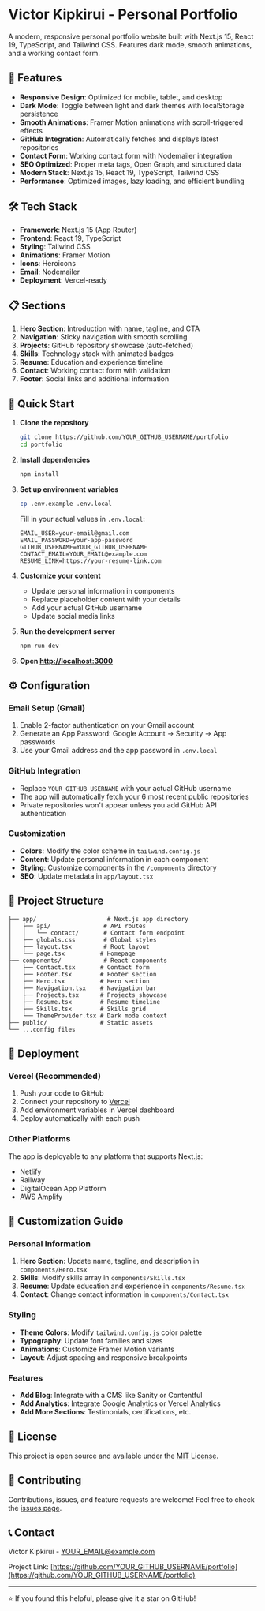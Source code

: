 # Victor Kipkirui - Personal Portfolio

A modern, responsive personal portfolio website built with Next.js 15, React 19, TypeScript, and Tailwind CSS. Features dark mode, smooth animations, and a working contact form.

## 🚀 Features

- **Responsive Design**: Optimized for mobile, tablet, and desktop
- **Dark Mode**: Toggle between light and dark themes with localStorage persistence
- **Smooth Animations**: Framer Motion animations with scroll-triggered effects
- **GitHub Integration**: Automatically fetches and displays latest repositories
- **Contact Form**: Working contact form with Nodemailer integration
- **SEO Optimized**: Proper meta tags, Open Graph, and structured data
- **Modern Stack**: Next.js 15, React 19, TypeScript, Tailwind CSS
- **Performance**: Optimized images, lazy loading, and efficient bundling

## 🛠️ Tech Stack

- **Framework**: Next.js 15 (App Router)
- **Frontend**: React 19, TypeScript
- **Styling**: Tailwind CSS
- **Animations**: Framer Motion
- **Icons**: Heroicons
- **Email**: Nodemailer
- **Deployment**: Vercel-ready

## 📋 Sections

1. **Hero Section**: Introduction with name, tagline, and CTA
2. **Navigation**: Sticky navigation with smooth scrolling
3. **Projects**: GitHub repository showcase (auto-fetched)
4. **Skills**: Technology stack with animated badges
5. **Resume**: Education and experience timeline
6. **Contact**: Working contact form with validation
7. **Footer**: Social links and additional information

## 🚀 Quick Start

1. **Clone the repository**
   ```bash
   git clone https://github.com/YOUR_GITHUB_USERNAME/portfolio
   cd portfolio
   ```

2. **Install dependencies**
   ```bash
   npm install
   ```

3. **Set up environment variables**
   ```bash
   cp .env.example .env.local
   ```
   
   Fill in your actual values in `.env.local`:
   ```env
   EMAIL_USER=your-email@gmail.com
   EMAIL_PASSWORD=your-app-password
   GITHUB_USERNAME=YOUR_GITHUB_USERNAME
   CONTACT_EMAIL=YOUR_EMAIL@example.com
   RESUME_LINK=https://your-resume-link.com
   ```

4. **Customize your content**
   - Update personal information in components
   - Replace placeholder content with your details
   - Add your actual GitHub username
   - Update social media links

5. **Run the development server**
   ```bash
   npm run dev
   ```

6. **Open [http://localhost:3000](http://localhost:3000)**

## ⚙️ Configuration

### Email Setup (Gmail)
1. Enable 2-factor authentication on your Gmail account
2. Generate an App Password: Google Account → Security → App passwords
3. Use your Gmail address and the app password in `.env.local`

### GitHub Integration
- Replace `YOUR_GITHUB_USERNAME` with your actual GitHub username
- The app will automatically fetch your 6 most recent public repositories
- Private repositories won't appear unless you add GitHub API authentication

### Customization
- **Colors**: Modify the color scheme in `tailwind.config.js`
- **Content**: Update personal information in each component
- **Styling**: Customize components in the `/components` directory
- **SEO**: Update metadata in `app/layout.tsx`

## 📁 Project Structure

```
├── app/                    # Next.js app directory
│   ├── api/               # API routes
│   │   └── contact/       # Contact form endpoint
│   ├── globals.css        # Global styles
│   ├── layout.tsx         # Root layout
│   └── page.tsx          # Homepage
├── components/            # React components
│   ├── Contact.tsx       # Contact form
│   ├── Footer.tsx        # Footer section
│   ├── Hero.tsx          # Hero section
│   ├── Navigation.tsx    # Navigation bar
│   ├── Projects.tsx      # Projects showcase
│   ├── Resume.tsx        # Resume timeline
│   ├── Skills.tsx        # Skills grid
│   └── ThemeProvider.tsx # Dark mode context
├── public/               # Static assets
└── ...config files
```

## 🚀 Deployment

### Vercel (Recommended)
1. Push your code to GitHub
2. Connect your repository to [Vercel](https://vercel.com)
3. Add environment variables in Vercel dashboard
4. Deploy automatically with each push

### Other Platforms
The app is deployable to any platform that supports Next.js:
- Netlify
- Railway
- DigitalOcean App Platform
- AWS Amplify

## 🎨 Customization Guide

### Personal Information
1. **Hero Section**: Update name, tagline, and description in `components/Hero.tsx`
2. **Skills**: Modify skills array in `components/Skills.tsx`
3. **Resume**: Update education and experience in `components/Resume.tsx`
4. **Contact**: Change contact information in `components/Contact.tsx`

### Styling
- **Theme Colors**: Modify `tailwind.config.js` color palette
- **Typography**: Update font families and sizes
- **Animations**: Customize Framer Motion variants
- **Layout**: Adjust spacing and responsive breakpoints

### Features
- **Add Blog**: Integrate with a CMS like Sanity or Contentful
- **Add Analytics**: Integrate Google Analytics or Vercel Analytics
- **Add More Sections**: Testimonials, certifications, etc.

## 📝 License

This project is open source and available under the [MIT License](LICENSE).

## 🤝 Contributing

Contributions, issues, and feature requests are welcome! Feel free to check the [issues page](https://github.com/YOUR_GITHUB_USERNAME/portfolio/issues).

## 📞 Contact

Victor Kipkirui - [YOUR_EMAIL@example.com](mailto:YOUR_EMAIL@example.com)

Project Link: [https://github.com/YOUR_GITHUB_USERNAME/portfolio](https://github.com/YOUR_GITHUB_USERNAME/portfolio)

---

⭐ If you found this helpful, please give it a star on GitHub!